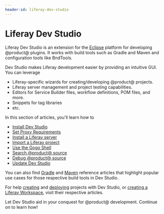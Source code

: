 ```yaml
---
header-id: liferay-dev-studio
---
```


# Liferay Dev Studio

Liferay Dev Studio is an extension for the
[Eclipse](https://www.eclipse.org/ide/) platform for developing @product@
plugins. It works with build tools such as Gradle and Maven and configuration
tools like BndTools.

Dev Studio makes Liferay development easier by providing an intuitive GUI. You
can leverage

- Liferay-specific wizards for creating/developing @product@ projects.
- Liferay server management and project testing capabilities.
- Editors for Service Builder files, workflow definitions, POM files, and more.
- Snippets for tag libraries
- etc.

In this section of articles, you'll learn how to

- [Install Dev Studio](/developer/reference/-/knowledge_base/7-2/installing-liferay-dev-studio)
- [Set Proxy Requirements](/developer/reference/-/knowledge_base/7-2/setting-proxy-requirements-for-dev-studio)
- [Install a Liferay server](/developer/reference/-/knowledge_base/7-2/installing-a-liferay-server-in-dev-studio)
- [Import a Liferay project](/developer/reference/-/knowledge_base/7-2/importing-projects-in-dev-studio)
- [Use the Gogo Shell](/developer/reference/-/knowledge_base/7-2/using-the-gogo-shell-in-dev-studio)
- [Search @product@ source](/developer/reference/-/knowledge_base/7-2/searching-product-source-in-dev-studio)
- [Debug @product@ source](/developer/reference/-/knowledge_base/7-2/debugging-product-source-in-dev-studio)
- [Update Dev Studio](/developer/reference/-/knowledge_base/7-2/updating-liferay-dev-studio)

You can also find
[Gradle](/developer/reference/-/knowledge_base/7-2/gradle-in-dev-studio) and
[Maven](/developer/reference/-/knowledge_base/7-2/maven-in-dev-studio) reference
articles that highlight popular use cases for those respective build tools in
Dev Studio.

For help
[creating](/developer/reference/-/knowledge_base/7-2/creating-a-project#liferay-dev-studio)
and
[deploying](/developer/reference/-/knowledge_base/7-2/deploying-a-project#liferay-dev-studio)
projects with Dev Studio, or
[creating a Liferay Workspace](/developer/reference/-/knowledge_base/7-2/creating-a-liferay-workspace#liferay-dev-studio),
visit their respective articles.

Let Dev Studio aid in your conquest for @product@ development. Continue on to
learn how!
